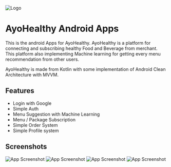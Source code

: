 
![Logo](https://ayohealthy.com/wp-content/uploads/2021/03/Logo-long-horizontal.png)

    
# AyoHealthy Android Apps

This is the android Apps for AyoHealthy. AyoHealthy is a platform for connecting and subscribing healthy Food and Beverage from merchant.
This platform also implementing Machine learning for getting every menu recommendation from other users.

AyoHealthy is made from Kotlin with some implementation of Android Clean Architecture with MVVM.




## Features

- Login with Google
- Simple Auth
- Menu Suggestion with Machine Learning
- Menu / Package Subscription
- Simple Order System
- Simple Profile system

  
## Screenshots

![App Screenshot](https://cdn.discordapp.com/attachments/787170598807535650/852145268589854750/Screenshot_1623237589.png)
![App Screenshot](https://cdn.discordapp.com/attachments/787170598807535650/852145276566765648/Screenshot_1623237604.png)
![App Screenshot](https://cdn.discordapp.com/attachments/787170598807535650/852145274894024704/Screenshot_1623237545.png)
![App Screenshot](https://cdn.discordapp.com/attachments/787170598807535650/852145271172759562/Screenshot_1623237583.png)

  